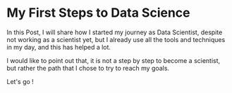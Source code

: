 # My First Steps to Data Science


In this Post, I will share how I started my journey as Data Scientist, despite not working as a scientist yet, but I already use all the tools and techniques in my day, and this has helped a lot.


I would like to point out that, it is not a step by step to become a scientist, but rather the path that I chose to try to reach my goals.



Let's go !
